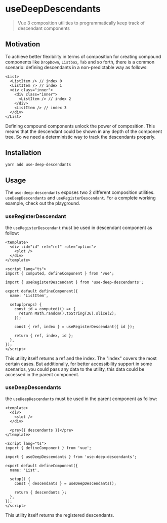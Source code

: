 # useDeepDescendants

> Vue 3 composition utilities to programmatically keep track of descendant components

## Motivation

To achieve better flexibility in terms of composition for creating compound components like `DropDown`, `Listbox`, `Tab` and so forth, there is a common scenario: defining descendants in a non-predictable way as follows:

```vue
<List>
  <ListItem /> // index 0
  <ListItem /> // index 1
  <div class="inner">
    <div class="inner">
      <ListItem /> // index 2
    </div>
    <ListItem /> // index 3
  </div>
</List>
```

Defining compound components unlock the power of composition. This means that the descendant could be shown in any depth of the component tree. So we need a deterministic way to track the descendants properly.

## Installation

```bash
yarn add use-deep-descendants
```

## Usage

The `use-deep-descendants` exposes two 2 different composition utilities. `useDeepDescendants` and `useRegisterDescendant`. For a complete working example, check out the playground.

### useRegisterDescendant

the `useRegisterDescendant` must be used in descendant component as follow:

```vue
<template>
  <div :id="id" ref="ref" role="option">
    <slot />
  </div>
</template>

<script lang="ts">
import { computed, defineComponent } from 'vue';

import { useRegisterDescendant } from 'use-deep-descendants';

export default defineComponent({
  name: 'ListItem',

  setup(props) {
    const id = computed(() => {
      return Math.random().toString(36).slice(2);
    });

    const { ref, index } = useRegisterDescendant({ id });

    return { ref, index, id };
  },
});
</script>
```

This utility itself returns a ref and the index. The "index" covers the most certain cases. But additionally, for better accessibility support in some scenarios, you could pass any data to the utility, this data could be accessed in the parent component.

### useDeepDescendants

the `useDeepDescendants` must be used in the parent component as follow:

```vue
<template>
  <div>
    <slot />
  </div>

  <pre>{{ descendants }}</pre>
</template>

<script lang="ts">
import { defineComponent } from 'vue';

import { useDeepDescendants } from 'use-deep-descendants';

export default defineComponent({
  name: 'List',

  setup() {
    const { descendants } = useDeepDescendants();

    return { descendants };
  },
});
</script>
```

This utility itself returns the registered descendants.
